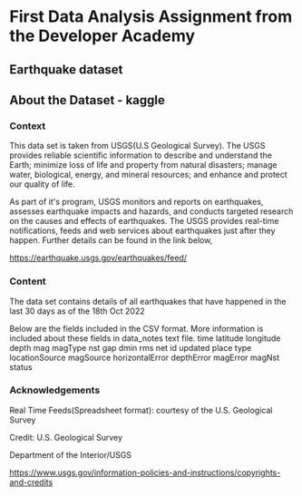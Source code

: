# First Data Analysis Assignment from the Developer Academy 
## Earthquake dataset

## About the Dataset - kaggle
### Context
This data set is taken from USGS(U.S Geological Survey). The USGS provides reliable scientific information to describe and understand the Earth; minimize loss of life and property from natural disasters; manage water, biological, energy, and mineral resources; and enhance and protect our quality of life.

As part of it's program, USGS monitors and reports on earthquakes, assesses earthquake impacts and hazards, and conducts targeted research on the causes and effects of earthquakes. The USGS provides real-time notifications, feeds and web services about earthquakes just after they happen. Further details can be found in the link below,

https://earthquake.usgs.gov/earthquakes/feed/

### Content
The data set contains details of all earthquakes that have happened in the last 30 days as of the 18th Oct 2022 

Below are the fields included in the CSV format. More information is included about these fields in data_notes text file. 
time
latitude
longitude
depth
mag
magType
nst
gap
dmin
rms
net
id
updated
place
type
locationSource
magSource
horizontalError
depthError
magError
magNst
status

### Acknowledgements
Real Time Feeds(Spreadsheet format): courtesy of the U.S. Geological Survey

Credit: U.S. Geological Survey

Department of the Interior/USGS

https://www.usgs.gov/information-policies-and-instructions/copyrights-and-credits

